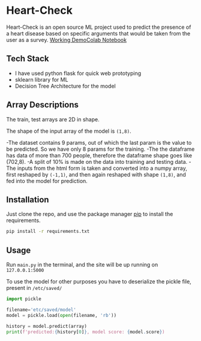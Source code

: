 # Heart-Check

Heart-Check is an open source ML project used to predict the presence of a heart disease based on specific arguments that would be taken from the user as a survey. 
[Working Demo](https://pip.pypa.io/en/stable/)[Colab Notebook](https://pip.pypa.io/en/stable/)

## Tech Stack
- I have used python flask for quick web prototyping
- sklearn library for ML
- Decision Tree Architecture for the model

## Array Descriptions
The train, test arrays are 2D in shape. 

The shape of the input array of the model is `(1,8)`. 

-The dataset contains 9 params, out of which the last param is the value to be predicted. So we have only 8 params for the training. 
-The the dataframe has data of more than 700 people, therefore the dataframe shape goes like (702,8). 
-A split of 10% is made on the data into training and testing data.
-The inputs from the html form is taken and converted into a numpy array, first reshaped by `(-1,1)`, and then again reshaped with shape `(1,8)`, and fed into the model for prediction. 


## Installation
Just clone the repo, and use the package manager [pip](https://pip.pypa.io/en/stable/) to install the requirements.


```bash
pip install -r requirements.txt
```

## Usage
Run `main.py` in the terminal, and the site will be up running on `127.0.0.1:5000`

To use the model for other purposes you have to deserialize the pickle file, present in `/etc/saved/`

```python
import pickle

filename='etc/saved/model'
model = pickle.load(open(filename, 'rb'))

history = model.predict(array)
print(f'predicted:{history[0]}, model score: {model.score})

```
